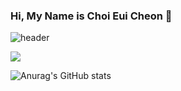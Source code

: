 ### Hi, My Name is Choi Eui Cheon 👋

![header](https://capsule-render.vercel.app/api?type=Waving&color=auto&height=300&section=header&text=capsule%20render&fontSize=90)

<img src="https://img.shields.io/badge/JavaScript-F7DF1E?style=flat-square&logo=JavaScript&logoColor=000000"/>

![Anurag's GitHub stats](https://github-readme-stats.vercel.app/api?username=ChoiEuiCheon&show_icons=true&theme=radical)
